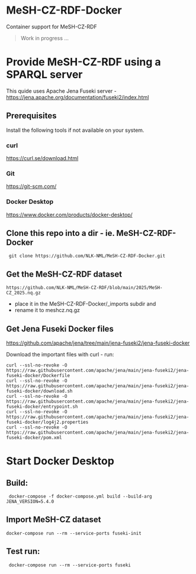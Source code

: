 # MeSH-CZ-RDF-Docker
Container support for MeSH-CZ-RDF

> Work in progress ...

# Provide MeSH-CZ-RDF using a SPARQL server

This quide uses Apache Jena Fuseki server - https://jena.apache.org/documentation/fuseki2/index.html

## Prerequisites

Install the following tools if not available on your system.

### curl

https://curl.se/download.html

### Git

https://git-scm.com/

### Docker Desktop

https://www.docker.com/products/docker-desktop/

## Clone this repo into a dir - ie. MeSH-CZ-RDF-Docker

     git clone https://github.com/NLK-NML/MeSH-CZ-RDF-Docker.git

## Get the MeSH-CZ-RDF dataset

    https://github.com/NLK-NML/MeSH-CZ-RDF/blob/main/2025/MeSH-CZ_2025.nq.gz

- place it in the MeSH-CZ-RDF-Docker/_imports subdir and
- rename it to meshcz.nq.gz

## Get Jena Fuseki Docker files

https://github.com/apache/jena/tree/main/jena-fuseki2/jena-fuseki-docker

Download the important files with curl - run:

```
curl --ssl-no-revoke -O https://raw.githubusercontent.com/apache/jena/main/jena-fuseki2/jena-fuseki-docker/Dockerfile
curl --ssl-no-revoke -O https://raw.githubusercontent.com/apache/jena/main/jena-fuseki2/jena-fuseki-docker/download.sh
curl --ssl-no-revoke -O https://raw.githubusercontent.com/apache/jena/main/jena-fuseki2/jena-fuseki-docker/entrypoint.sh
curl --ssl-no-revoke -O https://raw.githubusercontent.com/apache/jena/main/jena-fuseki2/jena-fuseki-docker/log4j2.properties
curl --ssl-no-revoke -O https://raw.githubusercontent.com/apache/jena/main/jena-fuseki2/jena-fuseki-docker/pom.xml
```

# Start Docker Desktop

## Build:

     docker-compose -f docker-compose.yml build --build-arg JENA_VERSION=5.4.0

## Import MeSH-CZ dataset

	docker-compose run --rm --service-ports fuseki-init

## Test run:

     docker-compose run --rm --service-ports fuseki









